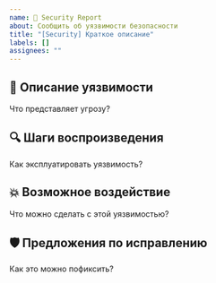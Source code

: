 ```yaml
---
name: 🔐 Security Report
about: Сообщить об уязвимости безопасности
title: "[Security] Краткое описание"
labels: []
assignees: ""
---
```


## 🚨 Описание уязвимости
Что представляет угрозу?

## 🔍 Шаги воспроизведения
Как эксплуатировать уязвимость?

## 💥 Возможное воздействие
Что можно сделать с этой уязвимостью?

## 🛡️ Предложения по исправлению
Как это можно пофиксить?